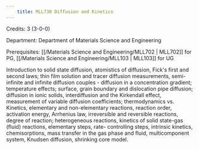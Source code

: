 ```yaml
---
    title: MLL730 Diffusion and Kinetics
---
```

Credits: 3 (3-0-0)

Department: Department of Materials Science and Engineering

Prerequisites: [[/Materials Science and Engineering/MLL702 | MLL702]] for PG, [[/Materials Science and Engineering/MLL103 | MLL103]] for UG

Introduction to solid state diffusion, atomistics of diffusion, Fick's first and second laws; thin film solution and tracer diffusion measurements, semi-infinite and infinite diffusion couples - diffusion in a concentration gradient; temperature effects; surface, grain boundary and dislocation pipe diffusion; diffusion in ionic solids, interdiffusion and the Kirkendall effect, measurement of variable diffusion coefficients; thermodynamics vs. Kinetics, elementary and non-elementary reactions, reaction order, activation energy, Arrhenius law, irreversible and reversible reactions, degree of reaction; heterogeneous reactions, kinetics of solid state-gas (fluid) reactions, elementary steps, rate- controlling steps, intrinsic kinetics, chemisorptions, mass transfer in the gas phase and fluid, multicomponent system, Knudsen diffusion, shrinking core model.
